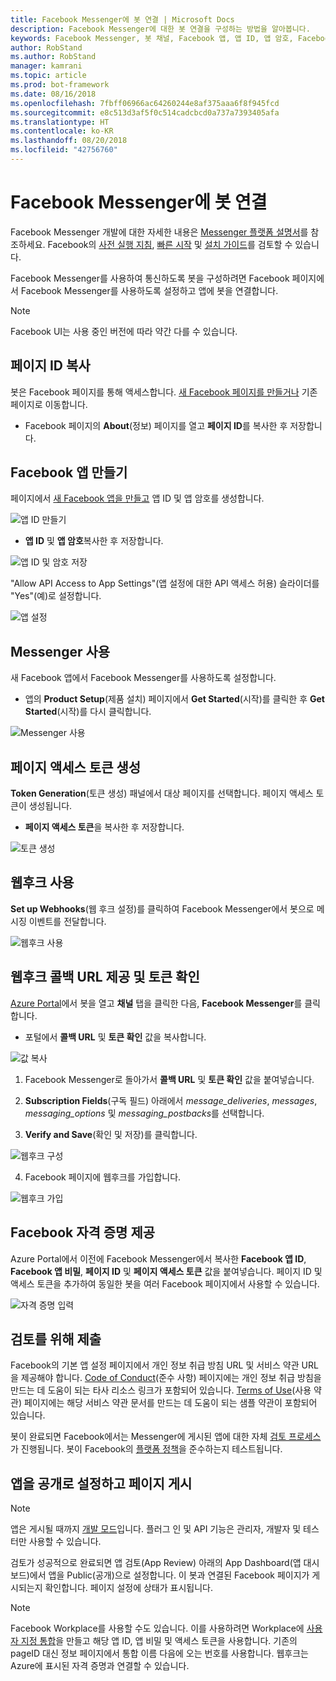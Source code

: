 ```yaml
---
title: Facebook Messenger에 봇 연결 | Microsoft Docs
description: Facebook Messenger에 대한 봇 연결을 구성하는 방법을 알아봅니다.
keywords: Facebook Messenger, 봇 채널, Facebook 앱, 앱 ID, 앱 암호, Facebook 봇, 자격 증명
author: RobStand
ms.author: RobStand
manager: kamrani
ms.topic: article
ms.prod: bot-framework
ms.date: 08/16/2018
ms.openlocfilehash: 7fbff06966ac64260244e8af375aaa6f8f945fcd
ms.sourcegitcommit: e8c513d3af5f0c514cadcbcd0a737a7393405afa
ms.translationtype: HT
ms.contentlocale: ko-KR
ms.lasthandoff: 08/20/2018
ms.locfileid: "42756760"
---
```

# <a name="connect-a-bot-to-facebook-messenger"></a>Facebook Messenger에 봇 연결

Facebook Messenger 개발에 대한 자세한 내용은 [Messenger 플랫폼 설명서](https://developers.facebook.com/docs/messenger-platform)를 참조하세요. Facebook의 [사전 실행 지침](https://developers.facebook.com/docs/messenger-platform/product-overview/launch#app_public), [빠른 시작](https://developers.facebook.com/docs/messenger-platform/guides/quick-start) 및 [설치 가이드](https://developers.facebook.com/docs/messenger-platform/guides/setup)를 검토할 수 있습니다.

Facebook Messenger를 사용하여 통신하도록 봇을 구성하려면 Facebook 페이지에서 Facebook Messenger를 사용하도록 설정하고 앱에 봇을 연결합니다.

> [!NOTE]
> Facebook UI는 사용 중인 버전에 따라 약간 다를 수 있습니다.

## <a name="copy-the-page-id"></a>페이지 ID 복사

봇은 Facebook 페이지를 통해 액세스합니다. [새 Facebook 페이지를 만들거나](https://www.facebook.com/bookmarks/pages) 기존 페이지로 이동합니다.

* Facebook 페이지의 **About**(정보) 페이지를 열고 **페이지 ID**를 복사한 후 저장합니다.

## <a name="create-a-facebook-app"></a>Facebook 앱 만들기

페이지에서 [새 Facebook 앱을 만들고](https://developers.facebook.com/quickstarts/?platform=web) 앱 ID 및 앱 암호를 생성합니다.

![앱 ID 만들기](~/media/channels/FB-CreateAppId.png)

* **앱 ID** 및 **앱 암호**복사한 후 저장합니다.

![앱 ID 및 암호 저장](~/media/channels/FB-get-appid.png)

"Allow API Access to App Settings"(앱 설정에 대한 API 액세스 허용) 슬라이더를 "Yes"(예)로 설정합니다.

![앱 설정](~/media/bot-service-channel-connect-facebook/api_settings.png)

## <a name="enable-messenger"></a>Messenger 사용


새 Facebook 앱에서 Facebook Messenger를 사용하도록 설정합니다.

* 앱의 **Product Setup**(제품 설치) 페이지에서 **Get Started**(시작)를 클릭한 후 **Get Started**(시작)를 다시 클릭합니다.


![Messenger 사용](~/media/channels/FB-AddMessaging1.png)

## <a name="generate-a-page-access-token"></a>페이지 액세스 토큰 생성

**Token Generation**(토큰 생성) 패널에서 대상 페이지를 선택합니다. 페이지 액세스 토큰이 생성됩니다.

* **페이지 액세스 토큰**을 복사한 후 저장합니다.

![토큰 생성](~/media/channels/FB-generateToken.png)

## <a name="enable-webhooks"></a>웹후크 사용

**Set up Webhooks**(웹 후크 설정)를 클릭하여 Facebook Messenger에서 봇으로 메시징 이벤트를 전달합니다.

![웹후크 사용](~/media/channels/FB-webhook.png)

## <a name="provide-webhook-callback-url-and-verify-token"></a>웹후크 콜백 URL 제공 및 토큰 확인

[Azure Portal](https://portal.azure.com/)에서 봇을 열고 **채널** 탭을 클릭한 다음, **Facebook Messenger**를 클릭합니다.

* 포털에서 **콜백 URL** 및 **토큰 확인** 값을 복사합니다.

![값 복사](~/media/channels/fb-callbackVerify.png)

1. Facebook Messenger로 돌아가서 **콜백 URL** 및 **토큰 확인** 값을 붙여넣습니다.

2. **Subscription Fields**(구독 필드) 아래에서 *message\_deliveries*, *messages*, *messaging\_options* 및 *messaging\_postbacks*를 선택합니다.

3. **Verify and Save**(확인 및 저장)를 클릭합니다.

![웹후크 구성](~/media/channels/FB-webhookConfig.png)

4. Facebook 페이지에 웹후크를 가입합니다.

![웹후크 가입](~/media/bot-service-channel-connect-facebook/subscribe-webhook.png)


## <a name="provide-facebook-credentials"></a>Facebook 자격 증명 제공

Azure Portal에서 이전에 Facebook Messenger에서 복사한 **Facebook 앱 ID**, **Facebook 앱 비밀**, **페이지 ID** 및 **페이지 액세스 토큰** 값을 붙여넣습니다. 페이지 ID 및 액세스 토큰을 추가하여 동일한 봇을 여러 Facebook 페이지에서 사용할 수 있습니다.

![자격 증명 입력](~/media/channels/fb-credentials2.png)

## <a name="submit-for-review"></a>검토를 위해 제출

Facebook의 기본 앱 설정 페이지에서 개인 정보 취급 방침 URL 및 서비스 약관 URL을 제공해야 합니다. [Code of Conduct](https://aka.ms/bf-conduct)(준수 사항) 페이지에는 개인 정보 취급 방침을 만드는 데 도움이 되는 타사 리소스 링크가 포함되어 있습니다. [Terms of Use](https://aka.ms/bf-terms)(사용 약관) 페이지에는 해당 서비스 약관 문서를 만드는 데 도움이 되는 샘플 약관이 포함되어 있습니다.

봇이 완료되면 Facebook에서는 Messenger에 게시된 앱에 대한 자체 [검토 프로세스](https://developers.facebook.com/docs/messenger-platform/app-review)가 진행됩니다. 봇이 Facebook의 [플랫폼 정책](https://developers.facebook.com/docs/messenger-platform/policy-overview)을 준수하는지 테스트됩니다.

## <a name="make-the-app-public-and-publish-the-page"></a>앱을 공개로 설정하고 페이지 게시

> [!NOTE]
> 앱은 게시될 때까지 [개발 모드](https://developers.facebook.com/docs/apps/managing-development-cycle)입니다. 플러그 인 및 API 기능은 관리자, 개발자 및 테스터만 사용할 수 있습니다.

검토가 성공적으로 완료되면 앱 검토(App Review) 아래의 App Dashboard(앱 대시보드)에서 앱을 Public(공개)으로 설정합니다.
이 봇과 연결된 Facebook 페이지가 게시되는지 확인합니다. 페이지 설정에 상태가 표시됩니다.

> [!NOTE]
> Facebook Workplace를 사용할 수도 있습니다. 이를 사용하려면 Workplace에 [사용자 지정 통합](https://developers.facebook.com/docs/workplace/custom-integrations-new)을 만들고 해당 앱 ID, 앱 비밀 및 액세스 토큰을 사용합니다. 기존의 pageID 대신 정보 페이지에서 통합 이름 다음에 오는 번호를 사용합니다. 웹후크는 Azure에 표시된 자격 증명과 연결할 수 있습니다.
